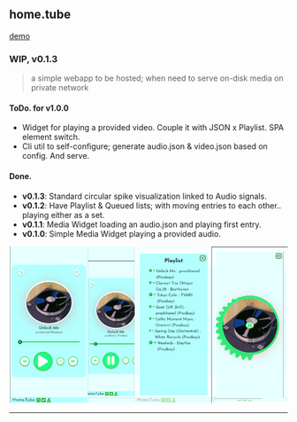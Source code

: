 ## home.tube

[demo](https://abhishekkr.github.io/home.tube/)

### WIP, v0.1.3

> a simple webapp to be hosted; when need to serve on-disk media on private network

#### ToDo. for v1.0.0

* Widget for playing a provided video. Couple it with JSON x Playlist. SPA element switch.
* Cli util to self-configure; generate audio.json & video.json based on config. And serve.

#### Done.

* **v0.1.3**: Standard circular spike visualization linked to Audio signals.
* **v0.1.2**: Have Playlist & Queued lists; with moving entries to each other.. playing either as a set.
* **v0.1.1**: Media Widget loading an audio.json and playing first entry.
* **v0.1.0**: Simple Media Widget playing a provided audio.

![Home.Tube WebUI](./HomeTubeScreenshot.png)

---
